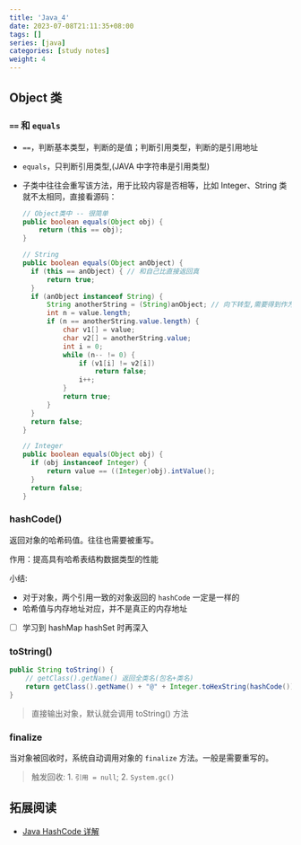 ```yaml
---
title: 'Java_4'
date: 2023-07-08T21:11:35+08:00
tags: []
series: [java]
categories: [study notes]
weight: 4
---
```


## Object 类

### `==` 和 `equals`

- `==`，判断基本类型，判断的是值；判断引用类型，判断的是引用地址
- `equals`，只判断引用类型,(JAVA 中字符串是引用类型)
- 子类中往往会重写该方法，用于比较内容是否相等，比如 Integer、String 类就不太相同，直接看源码：

  ```java
  // Object类中 -- 很简单
  public boolean equals(Object obj) {
      return (this == obj);
  }

  // String
  public boolean equals(Object anObject) {
    if (this == anObject) { // 和自己比直接返回真
        return true;
    }
    if (anObject instanceof String) {
        String anotherString = (String)anObject; // 向下转型,需要得到作为String内的各个属性
        int n = value.length;
        if (n == anotherString.value.length) {
            char v1[] = value;
            char v2[] = anotherString.value;
            int i = 0;
            while (n-- != 0) {
                if (v1[i] != v2[i])
                    return false;
                i++;
            }
            return true;
        }
    }
    return false;
  }

  // Integer
  public boolean equals(Object obj) {
    if (obj instanceof Integer) {
        return value == ((Integer)obj).intValue();
    }
    return false;
  }
  ```

### hashCode()

返回对象的哈希码值。往往也需要被重写。

作用：提高具有哈希表结构数据类型的性能

小结:

- 对于对象，两个引用一致的对象返回的 `hashCode` 一定是一样的
- 哈希值与内存地址对应，并不是真正的内存地址
- [ ] 学习到 hashMap hashSet 时再深入

### toString()

```java
public String toString() {
    // getClass().getName() 返回全类名(包名+类名)
    return getClass().getName() + "@" + Integer.toHexString(hashCode());
}
```

> 直接输出对象，默认就会调用 toString() 方法

### finalize

当对象被回收时，系统自动调用对象的 `finalize` 方法。一般是需要重写的。

> 触发回收: 1. `引用 = null`; 2. `System.gc()`

## 拓展阅读

- [Java HashCode 详解](https://blog.csdn.net/tanggao1314/article/details/51505705)

